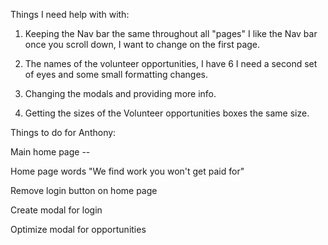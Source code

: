 Things I need help with with:

1. Keeping the Nav bar the same throughout all "pages" I like the Nav bar once you scroll down, I want to change on the first page. 

2. The names of the volunteer opportunities, I have 6 I need a second set of eyes and some small formatting changes.

3. Changing the modals and providing more info.

4. Getting the sizes of the Volunteer opportunities boxes the same size.






Things to do for Anthony:

Main home page --

Home page words "We find work you won't get paid for"

Remove login button on home page

Create modal for login

Optimize modal for opportunities

